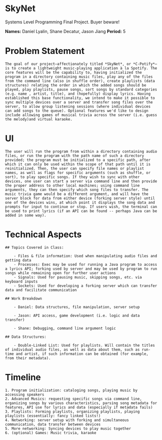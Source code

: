 # SkyNet
Systems Level Programming Final Project. Buyer beware!

**Names:** Daniel Lyalin, Shane Decatur, Jason Jiang
**Period:** 5

# Problem Statement

    The goal of our project—affectionately titled *SkyNet*, or *C-Potify*— is to create a lightweight music-playing application à la Spotify. The core features will be the capability to, having initialized the program in a directory containing music files, play any of the files from the command line (also in shuffle order), create playlists (data structures) relating the order in which the added songs should be played, play playlists, pause songs, sort songs by standard categories (e.g. name , artist, title), and (hopefully) display lyrics. Having established this base functionality, we intend to make it possible to sync multiple devices over a server and transfer song files over the server, to allow group listening sessions (where individual devices can add songs to the queue). Optional features we'd like to design include allowing games of musical trivia across the server (i.e. guess the melody)and virtual karaoke.

# UI

    The user will run the program from within a directory containing audio files, or run the program with the path name of such a directory provided; the program must be initialized to a specific path, after which it can only be used within the scope of that path until it is reinitialized. Then, the user can specify file names or playlist names, as well as flags for specific arguments (such as shuffle, or sort), to play specific songs. If they wish to sync with other devices, one user can start a server via command line and then provide the proper address to other local machines; using command line arguments, they can then specify which song files to transfer. The music trivia game would be a different argument, and will have the server block for data from either device (forking server style) until one of the devices wins, at which point it displays the song data and prompts for input to continue or stop. If users wish, the terminal can be used to print lyrics (if an API can be found -- perhaps Java can be added in some way).

# Technical Aspects

    ## Topics Covered in Class:
    
        - Files & file information: Used when manipulating audio files and getting data
        - Processes: Exec may be used for running a Java program to access a lyrics API; forking used by server and may be used by program to run songs while remaining open for further user actions
        - Signals: Used for pausing music, skipping songs, etc. via keyboard inputs 
        - Sockets: Used for developing a forking server which can transfer data and facilitate communication

    ## Work Breakdown

        - Daniel: Data structures, file manipulation, server setup

        - Jason: API access, game development (i.e. logic and data transfer)

        - Shane: Debugging, command line argument logic

    ## Data Structures:

        - Double-Linked List: Used for playlists. Will contain the titles of individual audio files, as well as data about them, such as run-time and artist, if such information can be obtained (for example, from their metadata).

# Timeline 

    1. Program initialization: cataloging songs, playing music by accessing speakers
    2. Advanced Musics: requesting specific songs via command line, organizing songs by various characteristics, parsing song metadata for features, API use for lyrics and data (especially if metadata fails)
    3. Playlists: Forming playlists, organizing playlists, playing playlists (essentially: fancy linked lists!)
    4. Networking: server setup with forking and simultaneous communication, data transfer between devices 
    5. More networking: Syncing devices to play music together
    6. (optional) Games: Music trivia, karaoke


